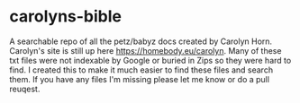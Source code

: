 # carolyns-bible
A searchable repo of all the petz/babyz docs created by Carolyn Horn. Carolyn's site is still up here https://homebody.eu/carolyn. Many of these txt files were not indexable by Google or buried in Zips so they were hard to find. I created this to make it much easier to find these files and search them. If you have any files I'm missing please let me know or do a pull reuqest. 
